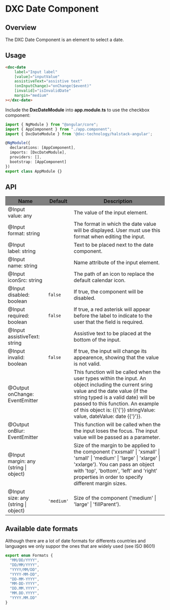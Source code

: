 # DXC Date Component

## Overview

The DXC Date Component is an element to select a date.

## Usage

```html
<dxc-date
    label="Input label"
    [value]="inputValue"
    assistiveText="assistive text"
    (onInputChange)="onChange($event)"
    [invalid]="isInvalidDate"
    margin="medium"
></dxc-date>
```

Include the **DxcDateModule** into **app.module.ts** to use the checkbox component:

```ts
import { NgModule } from "@angular/core";
import { AppComponent } from "./app.component";
import { DxcDateModule } from '@dxc-technology/halstack-angular';

@NgModule({
  declarations: [AppComponent],
  imports: [DxcDateModule],
  providers: [],
  bootstrap: [AppComponent]
})
export class AppModule {}
```

## API

<table>
    <tr style="background-color: grey">
        <th>Name</th>
        <th>Default</th>
        <th>Description</th>
    </tr>
    <tr>
        <td>@Input<br>value: any</td>
        <td></td>
        <td>The value of the input element.</td>
    </tr>
    <tr>
        <td>@Input<br>format: string</td>
        <td></td>
        <td>
            The format in which the date value will be displayed. User must use
            this format when editing the input.
        </td>
    </tr>
    <tr>
        <td>@Input<br>label: string</td>
        <td></td>
        <td>Text to be placed next to the date component.</td>
    </tr>
    <tr>
        <td>@Input<br>name: string</td>
        <td></td>
        <td>Name attribute of the input element.</td>
    </tr>
    <tr>
        <td>@Input<br>iconSrc: string</td>
        <td></td>
        <td>The path of an icon to replace the default calendar icon.</td>
    </tr>
    <tr>
        <td>@Input<br>disabled: boolean</td>
        <td>
            <code>false</code>
        </td>
        <td>If true, the component will be disabled.</td>
    </tr>
    <tr>
        <td>@Input<br>required: boolean</td>
        <td>
            <code>false</code>
        </td>
        <td>
            If true, a red asterisk will appear before the label to indicate to
            the user that the field is required.
        </td>
    </tr>
    <tr>
        <td>@Input<br>assistiveText: string</td>
        <td></td>
        <td>Assistive text to be placed at the bottom of the input.</td>
    </tr>
    <tr>
        <td>@Input<br>invalid: boolean</td>
        <td>
            <code>false</code>
        </td>
        <td>
            If true, the input will change its appearence, showing that the value
            is not valid.
        </td>
    </tr>
    <tr>
        <td>@Output<br>onChange: EventEmitter</td>
        <td></td>
        <td>
            This function will be called when the user types within the input. 
            An object including the current sring value and the date value 
            (if the string typed is a valid date) will be passed to this function. 
            An example of this object is: {{'{'}} stringValue: value, dateValue: date {{'}'}}.
        </td>
    </tr>
    <tr>
        <td>@Output<br>onBlur: EventEmitter</td>
        <td></td>
        <td>
            This function will be called when the the input loses the focus. 
            The input value will be passed as a parameter.
        </td>
    </tr>
    <tr>
        <td>@Input<br>margin: any (string | object)</td>
        <td></td>
        <td>
            Size of the margin to be applied to the component ('xxsmall' |
            'xsmall' | 'small' | 'medium' | 'large' | 'xlarge' | 'xxlarge'). You
            can pass an object with 'top', 'bottom', 'left' and 'right' properties
            in order to specify different margin sizes.
        </td>
    </tr>
    <tr>
        <td>@Input<br>size: any (string | object)</td>
        <td>
            <code>'medium'</code>
        </td>
        <td>Size of the component ('medium' | 'large' | 'fillParent').</td>
    </tr>   
</table>

## Available date formats

Although there are a lot of date formats for differents countries and languages we only suppor the ones that are widely used (see ISO 8601)

```typescript
export enum Formats {
  "MM/DD/YYYY",
  "DD/MM/YYYY",
  "YYYY/MM/DD",
  "YYYY-MM-DD",
  "DD-MM-YYYY",
  "MM-DD-YYYY",
  "DD.MM.YYYY",
  "MM.DD.YYYY",
  "YYYY.MM.DD"
}
```